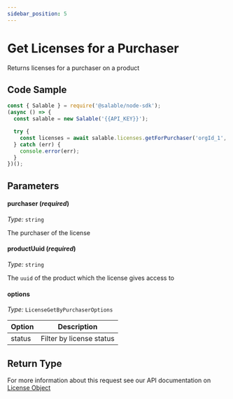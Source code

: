 ```yaml
---
sidebar_position: 5
---
```


# Get Licenses for a Purchaser

Returns licenses for a purchaser on a product

## Code Sample

```typescript
const { Salable } = require('@salable/node-sdk');
(async () => {
  const salable = new Salable('{{API_KEY}}');

  try {
    const licenses = await salable.licenses.getForPurchaser('orgId_1', '{{PRODUCT_UUID}}');
  } catch (err) {
    console.error(err);
  }
})();
```

## Parameters

#### purchaser (_required_)

_Type:_ `string`

The purchaser of the license

#### productUuid (_required_)

_Type:_ `string`

The `uuid` of the product which the license gives access to

#### options

_Type:_ `LicenseGetByPurchaserOptions`

| Option | Description              |
| ------ | ------------------------ |
| status | Filter by license status |

## Return Type

For more information about this request see our API documentation on [License Object](https://docs.salable.app/api#tag/Licenses/operation/getLicenseByUuid)
